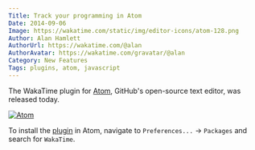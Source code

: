 ```yaml
---
Title: Track your programming in Atom
Date: 2014-09-06
Image: https://wakatime.com/static/img/editor-icons/atom-128.png
Author: Alan Hamlett
AuthorUrl: https://wakatime.com/@alan
AuthorAvatar: https://wakatime.com/gravatar/@alan
Category: New Features
Tags: plugins, atom, javascript
---
```


The WakaTime plugin for <a href="https://atom.io/">Atom</a>, GitHub's open-source text editor, was released today.

<a href="https://atom.io/packages/wakatime"><img title="Atom" alt="Atom" src="https://wakatime.com/static/img/editor-icons/atom-128.png"></a>

To install the <a href="https://atom.io/packages/wakatime">plugin</a> in Atom, navigate to <code>Preferences...</code> → <code>Packages</code> and search for <code>WakaTime</code>.
